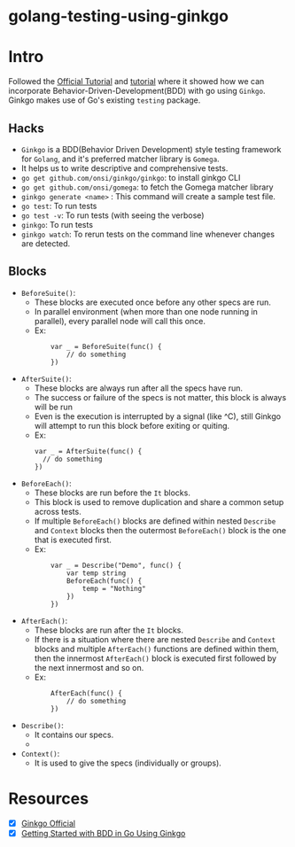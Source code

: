 # golang-testing-using-ginkgo


# Intro

Followed the [Official Tutorial](https://onsi.github.io/ginkgo/#understanding-ginkgos-lifecycle) and  [tutorial](https://semaphoreci.com/community/tutorials/getting-started-with-bdd-in-go-using-ginkgo) where it showed how we can incorporate Behavior-Driven-Development(BDD) with go using `Ginkgo`. Ginkgo makes use of Go's existing `testing` package.

## Hacks
- `Ginkgo` is a BDD(Behavior Driven Development) style testing framework for `Golang`, and it's preferred matcher library is `Gomega`.
- It helps us to write descriptive and comprehensive tests.
- `go get github.com/onsi/ginkgo/ginkgo`: to install ginkgo CLI
- `go get github.com/onsi/gomega`: to fetch the Gomega matcher library
- `ginkgo generate <name>` : This command will create a sample test file.
- `go test`: To run tests
- `go test -v`: To run tests (with seeing the verbose)
- `ginkgo`: To run tests
- `ginkgo watch`: To rerun tests on the command line whenever changes are detected.

## Blocks
- `BeforeSuite()`:
    - These blocks are executed once before any other specs are run.
    - In parallel environment (when more than one node running in parallel), every parallel node will call this once.
    - Ex:
        ```
            var _ = BeforeSuite(func() {
                // do something
            })
        ```
- `AfterSuite()`:
    - These blocks are always run after all the specs have run.
    - The success or failure of the specs is not matter, this block is always will be run
    - Even is the execution is interrupted by a signal (like ^C), still Ginkgo will attempt to run this block before exiting or quiting.
    - Ex:
      ```
      var _ = AfterSuite(func() {
        // do something
      })
      ```
- `BeforeEach()`:
    - These blocks are run before the `It` blocks.
    - This block is used to remove duplication and share a common setup across tests.
    - If multiple `BeforeEach()` blocks are defined within nested `Describe` and `Context` blocks then the outermost `BeforeEach()` block is the one that is executed first.
    - Ex:
        ```
            var _ = Describe("Demo", func() {
                var temp string
                BeforeEach(func() {
                    temp = "Nothing"
                })
            })
        ```
- `AfterEach()`:
    - These blocks are run after the `It` blocks.
    - If there is a situation where there are nested `Describe` and `Context` blocks and multiple `AfterEach()` functions are defined within them, then the innermost `AfterEach()` block is executed first followed by the next innermost and so on.
    - Ex:
        ```
            AfterEach(func() {
                // do something
            })
        ```
- `Describe()`:
    - It contains our specs.
    -
- `Context()`:
    - It is used to give the specs (individually or groups).
    

# Resources

- [x] [Ginkgo Official](https://onsi.github.io/ginkgo/#getting-ginkgo)
- [x] [Getting Started with BDD in Go Using Ginkgo](https://semaphoreci.com/community/tutorials/getting-started-with-bdd-in-go-using-ginkgo)